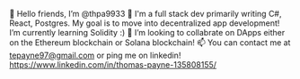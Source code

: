 👋 Hello friends, I’m @thpa9933
🌱 I'm a full stack dev primarily writing C#, React, Postgres. My goal is to move into decentralized app development! I’m currently learning Solidity :)
💞️ I’m looking to collabrate on DApps either on the Ethereum blockchain or Solana blockchain!
📫 You can contact me at tepayne97@gmail.com or ping me on linkedin! https://www.linkedin.com/in/thomas-payne-135808155/

<!---
thpa9933/thpa9933 is a ✨ special ✨ repository because its `README.md` (this file) appears on your GitHub profile.
You can click the Preview link to take a look at your changes.
--->
